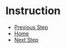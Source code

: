 # Instruction

- [Previous Step](https://github.com/Mahdi-Javadi/Learn-cPlusPlus-efficiently/tree/master/Day6)
- [Home](https://github.com/Mahdi-Javadi/Learn-cPlusPlus-efficiently)
- [Next Step](https://github.com/Mahdi-Javadi/Learn-cPlusPlus-efficiently/tree/master/Day8)
